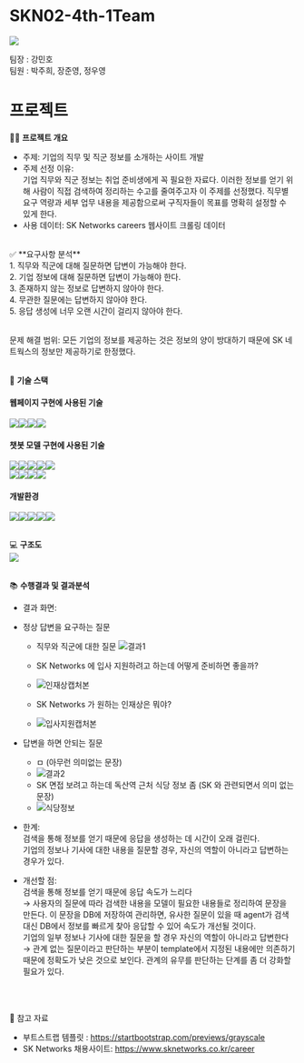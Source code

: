 # SKN02-4th-1Team
[<img src="https://img.shields.io/badge/notion-2D8C3C?style=for-the-badge&logo=notion&logoColor=white"/>](https://www.notion.so/SKN02_4th_1Team-8b4ecbc4245343579f61a1eab2d301ad)

팀장 : 강민호<br>
팀원 :  박주희, 장준영, 정우영

#  프로젝트

👨‍🏫 **프로젝트 개요**
- 주제: 기업의 직무 및 직군 정보를 소개하는 사이트 개발
- 주제 선정 이유:<br>
  기업 직무와 직군 정보는 취업 준비생에게 꼭 필요한 자료다.
  이러한 정보를 얻기 위해 사람이 직접 검색하여 정리하는 수고를 줄여주고자 이 주제를 선정했다.
  직무별 요구 역량과 세부 업무 내용을 제공함으로써 구직자들이 목표를 명확히 설정할 수 있게 한다.
- 사용 데이터: SK Networks careers 웹사이트 크롤링 데이터
<br>
✅ **요구사항 분석** <br>
  1. 직무와 직군에 대해 질문하면 답변이 가능해야 한다.<br>
  2. 기업 정보에 대해 질문하면 답변이 가능해야 한다.<br>
  3. 존재하지 않는 정보로 답변하지 않아야 한다.<br>
  4. 무관한 질문에는 답변하지 않아야 한다.<br>
  5. 응답 생성에 너무 오랜 시간이 걸리지 않아야 한다.<br><br>

문제 해결 범위: 모든 기업의 정보를 제공하는 것은 정보의 양이 방대하기 때문에 SK 네트웍스의 정보만 제공하기로 한정했다.
<br><br>




🔨 **기술 스택**
#### 웹페이지 구현에 사용된 기술
<img src="https://img.shields.io/badge/html-31A8FF?style=for-the-badge&logo=html&logoColor=white"><img src="https://img.shields.io/badge/css-F43059?style=for-the-badge&logo=css&logoColor=white"><img src="https://img.shields.io/badge/javascript-F7DF1E?style=for-the-badge&logo=javascript&logoColor=white"><img src="https://img.shields.io/badge/bootstrap-7952B3?style=for-the-badge&logo=bootstrap&logoColor=white"><br/>

#### 챗봇 모델 구현에 사용된 기술
<img src="https://img.shields.io/badge/django-092E20?style=for-the-badge&logo=django&logoColor=white"><img src="https://img.shields.io/badge/langchain-DDE072?style=for-the-badge&logo=langchain&logoColor=white"><img src="https://img.shields.io/badge/openai-412991?style=for-the-badge&logo=openai&logoColor=white"><img src="https://img.shields.io/badge/chromadb-999999?style=for-the-badge&logo=chromadb&logoColor=white"><img src="https://img.shields.io/badge/duckduckgo-DE5833?style=for-the-badge&logo=duckduckgo&logoColor=white"><br/>
<img src="https://img.shields.io/badge/conditionalsearch-0B2C4A?style=for-the-badge&logo=conditionalsearch&logoColor=white"><img src="https://img.shields.io/badge/prompttemplate-EB508D?style=for-the-badge&logo=prompttemplate&logoColor=white"><img src="https://img.shields.io/badge/ragchain-609926?style=for-the-badge&logo=ragchain&logoColor=white"><img src="https://img.shields.io/badge/chatopenai-BBDDE5?style=for-the-badge&logo=chatopenai&logoColor=white">

#### 개발환경
<img src="https://img.shields.io/badge/visualstudiocode-007ACC?style=for-the-badge&logo=visualstudiocode&logoColor=white"><img src="https://img.shields.io/badge/github-181717?style=for-the-badge&logo=github&logoColor=white"/><img src="https://img.shields.io/badge/git-F05032?style=for-the-badge&logo=git&logoColor=white"><img src="https://img.shields.io/badge/discord-5865F2?style=for-the-badge&logo=discord&logoColor=white"/><img src="https://img.shields.io/badge/python-3776AB?style=for-the-badge&logo=python&logoColor=white"/>
<br>
<br>



💻 **구조도**
<br>
<img src="https://github.com/user-attachments/assets/ae347e86-054f-4a3e-9c2e-925901dbf3d5" />
<br>
<br>

📚 **수행결과 및 결과분석**
- 결과 화면:<br>
- 정상 답변을 요구하는 질문
    - 직무와 직군에 대한 질문
![결과1](https://github.com/user-attachments/assets/467934e4-bb24-4355-aa62-3f3c3c5d1dda)<br>
    - SK Networks 에 입사 지원하려고 하는데 어떻게 준비하면 좋을까?<br>
    - ![인재상캡처본](https://github.com/user-attachments/assets/1037eeb0-06be-4581-a219-f59ae680a4ea)<br>

    - SK Networks 가 원하는 인재상은 뭐야?<br>
    - ![입사지원캡처본](https://github.com/user-attachments/assets/7882847c-b631-40cc-bce1-ae7a45d35e55)
- 답변을 하면 안되는 질문
    - ㅁ (아무런 의미없는 문장)
    - ![결과2](https://github.com/user-attachments/assets/40d95b15-b448-41c0-96bb-1ac39b26b419)
    - SK 면접 보려고 하는데 독산역 근처 식당 정보 좀  (SK 와 관련되면서 의미 없는 문장)
    - ![식당정보](https://github.com/user-attachments/assets/38603453-64e9-47af-a68c-258d1a1d8565)





- 한계:<br>
검색을 통해 정보를 얻기 때문에 응답을 생성하는 데 시간이 오래 걸린다.<br>
기업의 정보나 기사에 대한 내용을 질문할 경우, 자신의 역할이 아니라고 답변하는 경우가 있다.
- 개선할 점:<br>
검색을 통해 정보를 얻기 때문에 응답 속도가 느리다 <br>→ 사용자의 질문에 따라 검색한 내용을 모델이 필요한 내용들로 정리하여 문장을 만든다. 이 문장을 DB에 저장하여 관리하면, 유사한 질문이 있을 때 agent가 검색 대신 DB에서 정보를 빠르게 찾아 응답할 수 있어 속도가 개선될 것이다.<br>
기업의 일부 정보나 기사에 대한 질문을 할 경우 자신의 역할이 아니라고 답변한다 <br>→ 관계 없는 질문이라고 판단하는 부분이 template에서 지정된 내용에만 의존하기 때문에 정확도가 낮은 것으로 보인다. 관계의 유무를 판단하는 단계를 좀 더 강화할 필요가 있다.
<br>
<br>

📌 참고 자료 <br>
- 부트스트랩 템플릿 : https://startbootstrap.com/previews/grayscale<br>
- SK Networks 채용사이트: https://www.sknetworks.co.kr/career
